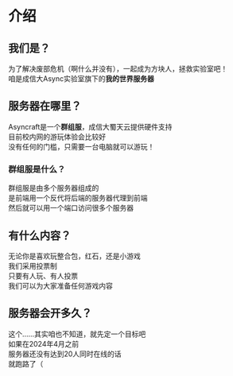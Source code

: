 # 介绍

## 我们是？

为了解决废部危机（啊什么并没有），一起成为方块人，拯救实验室吧！  
咱是成信大Async实验室旗下的**我的世界服务器**

## 服务器在哪里？

Asyncraft是一个**群组服**，成信大蜀天云提供硬件支持  
目前校内网的游玩体验会比较好  
没有任何的门槛，只需要一台电脑就可以游玩！

### 群组服是什么？

群组服是由多个服务器组成的  
是前端用一个反代将后端的服务器代理到前端  
然后就可以用一个端口访问很多个服务器

## 有什么内容？

无论你是喜欢玩整合包，红石，还是小游戏  
我们采用投票制  
只要有人玩、有人投票  
我们可以为大家准备任何游戏内容

## 服务器会开多久？

这个……其实咱也不知道，就先定一个目标吧  
如果在2024年4月之前  
服务器还没有达到20人同时在线的话  
就跑路了（
